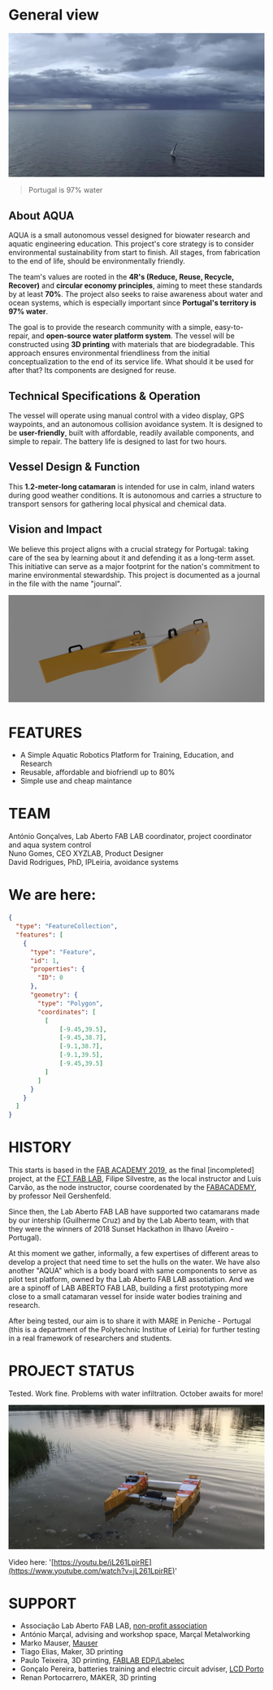 # General view
![](Photos/OceanRacePhoto.jpg)

> Portugal is 97% water

## About AQUA

AQUA is a small autonomous vessel designed for biowater research and aquatic engineering education. This project's core strategy is to consider environmental sustainability from start to finish. All stages, from fabrication to the end of life, should be environmentally friendly.

The team's values are rooted in the **4R's (Reduce, Reuse, Recycle, Recover)** and **circular economy principles**, aiming to meet these standards by at least **70%**. The project also seeks to raise awareness about water and ocean systems, which is especially important since **Portugal's territory is 97% water**.

The goal is to provide the research community with a simple, easy-to-repair, and **open-source water platform system**. The vessel will be constructed using **3D printing** with materials that are biodegradable. This approach ensures environmental friendliness from the initial conceptualization to the end of its service life. What should it be used for after that? Its components are designed for reuse.

## Technical Specifications & Operation

The vessel will operate using manual control with a video display, GPS waypoints, and an autonomous collision avoidance system. It is designed to be **user-friendly**, built with affordable, readily available components, and simple to repair. The battery life is designed to last for two hours.

## Vessel Design & Function

This **1.2-meter-long catamaran** is intended for use in calm, inland waters during good weather conditions. It is autonomous and carries a structure to transport sensors for gathering local physical and chemical data.

## Vision and Impact

We believe this project aligns with a crucial strategy for Portugal: taking care of the sea by learning about it and defending it as a long-term asset. This initiative can serve as a major footprint for the nation's commitment to marine environmental stewardship.
This project is documented as a journal in the file with the name "journal".

![First Render of AQUA](Photos/aqua_render1.png)

# FEATURES
- A Simple Aquatic Robotics Platform for Training, Education, and Research
- Reusable, affordable and biofriendl up to 80%
- Simple use and cheap maintance
 
# TEAM
António Gonçalves, Lab Aberto FAB LAB coordinator, project coordinator and aqua system control  
Nuno Gomes, CEO XYZLAB, Product Designer  
David Rodrigues, PhD, IPLeiria, avoidance systems

# We are here:

```geojson
{
  "type": "FeatureCollection",
  "features": [
    {
      "type": "Feature",
      "id": 1,
      "properties": {
        "ID": 0
      },
      "geometry": {
        "type": "Polygon",
        "coordinates": [
          [
              [-9.45,39.5],
              [-9.45,38.7],
              [-9.1,38.7],
              [-9.1,39.5],
              [-9.45,39.5]
          ]
        ]
      }
    }
  ]
}
```

# HISTORY
This starts is based in the [FAB ACADEMY 2019](https://fabacademy.org/2019/labs/fct/students/antonio-gomes/), as the final [incompleted] project, at the [FCT FAB LAB](https://www.fctfablab.fct.unl.pt/), Filipe Silvestre, as the local instructor and Luís Carvão, as the node instructor, course coordenated by the [FABACADEMY](https://fabacademy.org/), by professor Neil Gershenfeld.

Since then, the Lab Aberto FAB LAB have supported two catamarans made by our intership (Guilherme Cruz) and by the Lab Aberto team, with that they were the winners of 2018 Sunset Hackathon in Ilhavo (Aveiro - Portugal). 

At this moment we gather, informally, a few expertises of different areas to develop a project that need time to set the hulls on the water. We have also another "AQUA" which is a body board with same components to serve as pilot test platform, owned by tha Lab Aberto FAB LAB assotiation. And we are a spinoff of LAB ABERTO FAB LAB, building a first prototyping more close to a small catamaran vessel for inside water bodies training and research.

After being tested, our aim is to share it with MARE in Peniche - Portugal (this is a department of the Polytechnic Institue of Leiria) for further testing in a real framework of researchers and students. 


# PROJECT STATUS

Tested. Work fine. Problems with water infiltration. October awaits for more!

![](Photos/inWater.jpeg)

Video here: '[https://youtu.be/jL261LpirRE](https://www.youtube.com/watch?v=jL261LpirRE)'

# SUPPORT

 - Associação Lab Aberto FAB LAB, [non-profit association](https://lababerto.pt)
 - António Marçal, advising and workshop space, Marçal Metalworking
 - Marko Mauser, [Mauser](https://mauser.pt/)
 - Tiago Elias, Maker, 3D printing
 - Paulo Teixeira, 3D printing, [FABLAB EDP/Labelec](https://www.edp.com/pt-pt/inovacao/fablab)
 - Gonçalo Pereira, batteries training and electric circuit adviser, [LCD Porto](https://lcdporto.org/pt/pagina-principal/)
 - Renan Portocarrero, MAKER, 3D printing
